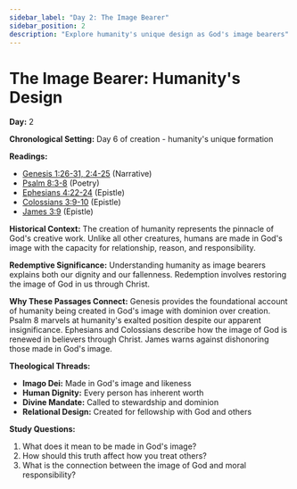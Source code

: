 ```yaml
---
sidebar_label: "Day 2: The Image Bearer"
sidebar_position: 2
description: "Explore humanity's unique design as God's image bearers"
--- 
```


# The Image Bearer: Humanity's Design

**Day:** 2

**Chronological Setting:** Day 6 of creation - humanity's unique formation

**Readings:**
 - [Genesis 1:26-31, 2:4-25](https://www.biblegateway.com/passage/?search=Genesis+1%3A26-31%2C+2%3A4-25&version=ESV) (Narrative)
 - [Psalm 8:3-8](https://www.biblegateway.com/passage/?search=Psalm+8%3A3-8&version=ESV) (Poetry)
 - [Ephesians 4:22-24](https://www.biblegateway.com/passage/?search=Ephesians+4%3A22-24&version=ESV) (Epistle)
 - [Colossians 3:9-10](https://www.biblegateway.com/passage/?search=Colossians+3%3A9-10&version=ESV) (Epistle)
 - [James 3:9](https://www.biblegateway.com/passage/?search=James+3%3A9&version=ESV) (Epistle)

**Historical Context:** The creation of humanity represents the pinnacle of God's creative work. Unlike all other creatures, humans are made in God's image with the capacity for relationship, reason, and responsibility.

**Redemptive Significance:** Understanding humanity as image bearers explains both our dignity and our fallenness. Redemption involves restoring the image of God in us through Christ.

**Why These Passages Connect:** Genesis provides the foundational account of humanity being created in God's image with dominion over creation. Psalm 8 marvels at humanity's exalted position despite our apparent insignificance. Ephesians and Colossians describe how the image of God is renewed in believers through Christ. James warns against dishonoring those made in God's image. 

**Theological Threads:**
- **Imago Dei:** Made in God's image and likeness
- **Human Dignity:** Every person has inherent worth
- **Divine Mandate:** Called to stewardship and dominion
- **Relational Design:** Created for fellowship with God and others

**Study Questions:**
1. What does it mean to be made in God's image?
2. How should this truth affect how you treat others?
3. What is the connection between the image of God and moral responsibility?